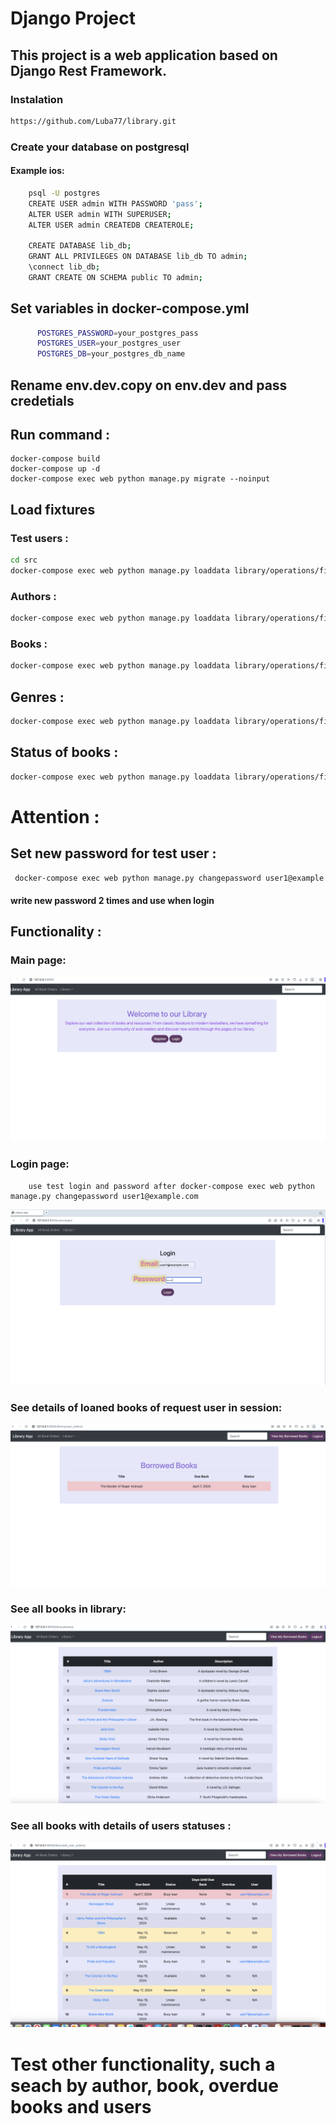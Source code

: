 # Django Project

## This project is a web application based on Django Rest Framework.

### Instalation

``` bash
https://github.com/Luba77/library.git
```
### Create your database on postgresql
#### Example ios:
``` bash
    psql -U postgres
    CREATE USER admin WITH PASSWORD 'pass';
    ALTER USER admin WITH SUPERUSER;
    ALTER USER admin CREATEDB CREATEROLE;
    
    CREATE DATABASE lib_db;
    GRANT ALL PRIVILEGES ON DATABASE lib_db TO admin;
    \connect lib_db;
    GRANT CREATE ON SCHEMA public TO admin;
```

## Set variables in docker-compose.yml
```bash
      POSTGRES_PASSWORD=your_postgres_pass
      POSTGRES_USER=your_postgres_user
      POSTGRES_DB=your_postgres_db_name

```

## Rename env.dev.copy on env.dev and pass credetials

## Run command :
```
docker-compose build
docker-compose up -d
docker-compose exec web python manage.py migrate --noinput
```

## Load fixtures

### Test users :
```bash
cd src 
docker-compose exec web python manage.py loaddata library/operations/fixtures/users.json
```

### Authors :
```bash
docker-compose exec web python manage.py loaddata library/operations/fixtures/authors.json
```
### Books : 
```bash
docker-compose exec web python manage.py loaddata library/operations/fixtures/books.json  
```

## Genres :
```bash
docker-compose exec web python manage.py loaddata library/operations/fixtures/genres.json
```
## Status of books :
```bash
docker-compose exec web python manage.py loaddata library/operations/fixtures/bookcopies.json
```

# Attention :
## Set new password for test user :
```bash
 docker-compose exec web python manage.py changepassword user1@example.com
```
#### write new password 2 times and use when login

## Functionality :
### Main page:
![](src/main/static/git_pictures/main_page.png)
### Login page:
```angular2html
    use test login and password after docker-compose exec web python manage.py changepassword user1@example.com
```
![](src/main/static/git_pictures/login.png)
### See details of loaned books of request user in session:
![](src/main/static/git_pictures/borrowed.png)
### See all books in library:
![](src/main/static/git_pictures/all_books.png)
### See all books with details of users statuses :
![](src/main/static/git_pictures/all_borrowed.png)

# Test other functionality, such a seach by author, book, overdue books and users